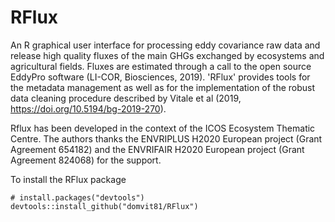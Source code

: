 # RFlux

An R graphical user interface for processing eddy covariance raw data and release high quality fluxes of the main GHGs exchanged by ecosystems and agricultural fields. Fluxes are estimated through a call to the open source EddyPro software (LI-COR, Biosciences, 2019). 'RFlux' provides tools for the metadata management as well as for the implementation of the robust data cleaning procedure described by Vitale et al (2019, https://doi.org/10.5194/bg-2019-270).

Rflux has been developed in the context of the ICOS Ecosystem Thematic Centre. The authors thanks the ENVRIPLUS H2020 European project (Grant Agreement 654182) and the ENVRIFAIR H2020 European project (Grant Agreement 824068) for the support.

To install the RFlux package
```{r, eval = F}
# install.packages("devtools")
devtools::install_github("domvit81/RFlux")
```



